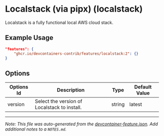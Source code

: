 

# Localstack (via pipx) (localstack)

Localstack is a fully functional local AWS cloud stack.

## Example Usage

```json
"features": {
    "ghcr.io/devcontainers-contrib/features/localstack:2": {}
}
```

## Options

| Options Id | Description | Type | Default Value |
|-----|-----|-----|-----|
| version | Select the version of Localstack to install. | string | latest |



---

_Note: This file was auto-generated from the [devcontainer-feature.json](https://github.com/devcontainers-contrib/features/blob/main/src/localstack/devcontainer-feature.json).  Add additional notes to a `NOTES.md`._
